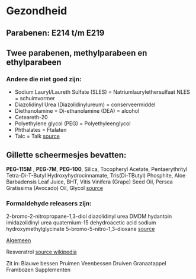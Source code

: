 # Gezondheid

## Parabenen: E214 t/m E219
## Twee parabenen, methylparabeen en ethylparabeen

### Andere die niet goed zijn:
- Sodium Lauryl/Laureth Sulfate (SLES) = Natriumlaurylethersulfaat NLES = schuimvormer
- Diazolidinyl Urea (Diazolidinylureum) = conserveermiddel
- Diethanolamine = Di-ethanolamine (DEA) = alcohol
- Ceteareth-20
- Polyethylene glycol (PEG) = Polyethyleenglycol
- Phthalates = Ftalaten
- Talc = Talk
[source](http://www.healthinsurancequotes.org/7-most-harmful-body-pollutants-in-your-beauty-products/)


## Gillette scheermesjes bevatten:
**PEG-115M** , **PEG-7M**, **PEG-100**, Silica, Tocopheryl Acetate, Pentaerythrityl Tetra-Di-T-Butyl Hydroxyhydrocinnamate, Tris(Di-TButyl) Phosphite, Aloe Barbadensis Leaf Juice, BHT, Vitis Vinifera (Grape) Seed Oil, Persea Gratissima (Avocado) Oil, Glycol 
[source](https://www.gillette.co.uk/fusion5-razor-for-men/10547319.html)


### Formaldehyde releasers zijn:

2-bromo-2-nitropropane-1,3-diol
diazolidinyl urea
DMDM hydantoin
imidazolidinyl urea
quaternium-15
dehydroacetic acid
sodium hydroxymethylglycinate
5-bromo-5-nitro-1,3-dioxane
[source](https://www.huidinfo.nl/a/allergie-formaldehyde/)


[Algemeen](https://www.huidinfo.nl/)


Resveratrol
[source wikipedia](https://nl.wikipedia.org/wiki/Resveratrol)

Zit in:
Blauwe bessen
Pruimen
Veenbessen
Druiven
Granaatappel
Frambozen
Supplementen
